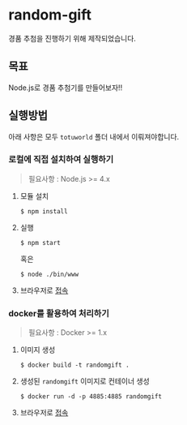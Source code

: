 # random-gift

경품 추첨을 진행하기 위해 제작되었습니다.

## 목표
Node.js로 경품 추첨기를 만들어보자!!


## 실행방법
아래 사항은 모두 `totuworld` 폴더 내에서 이뤄져야합니다. 

### 로컬에 직접 설치하여 실행하기
> 필요사항 :  Node.js >= 4.x

1. 모듈 설치
    ```
    $ npm install
    ```

2. 실행

    ```
    $ npm start
    ```
    혹은 
    ```
    $ node ./bin/www
    ```

3. 브라우저로 [접속](http://localhost:4885)

### docker를 활용하여 처리하기
> 필요사항 : Docker >= 1.x

1. 이미지 생성
    ```
    $ docker build -t randomgift .
    ```

2. 생성된 `randomgift` 이미지로 컨테이너 생성
    ```
    $ docker run -d -p 4885:4885 randomgift
    ```

3. 브라우저로 [접속](http://localhost:4885)